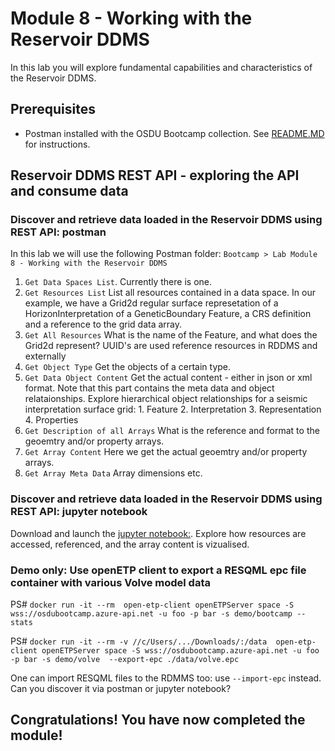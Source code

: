 # Module 8 - Working with the Reservoir DDMS

In this lab you will explore fundamental capabilities and characteristics of the Reservoir DDMS. 

## Prerequisites
- Postman installed with the OSDU Bootcamp collection. See [README.MD](/README.md) for instructions.

## Reservoir DDMS REST API - exploring the API and consume data 
### Discover and retrieve data loaded in the Reservoir DDMS using REST API: postman 
In this lab we will use the following Postman folder: `Bootcamp > Lab Module 8 - Working with the Reservoir DDMS`

1. `Get Data Spaces List`. Currently there is one. 
2. `Get Resources List` List all resources contained in a data space. In our example, we have a Grid2d regular surface represetation of a HorizonInterpretation of a GeneticBoundary Feature, a CRS definition and a reference to the grid data array.
3. `Get All Resources` What is the name of the Feature, and what does the Grid2d represent? UUID's are used reference resources in RDDMS and externally
4. `Get Object Type` Get the objects of a certain type.
5. `Get Data Object Content` Get the actual content - either in json or xml format. Note that this part contains the meta data and object relataionships. Explore hierarchical object relationships for a seismic interpretation surface grid: 1. Feature 2. Interpretation 3. Representation 4. Properties
6. `Get Description of all Arrays` What is the reference and format to the geoemtry and/or property arrays.
7. `Get Array Content` Here we get the actual geoemtry and/or property arrays.
8. `Get Array Meta Data` Array dimensions etc.

### Discover and retrieve data loaded in the Reservoir DDMS using REST API: jupyter notebook

Download and launch the [jupyter notebook:](RDDMS_2dgrid.ipynb). Explore how resources are accessed, referenced, and the array content is vizualised.

### Demo only: Use openETP client to export a RESQML epc file container with various Volve model data

PS# `docker run -it --rm  open-etp-client openETPServer space -S wss://osdubootcamp.azure-api.net -u foo -p bar -s demo/bootcamp --stats` 

PS# `docker run -it --rm -v //c/Users/.../Downloads/:/data  open-etp-client openETPServer space -S wss://osdubootcamp.azure-api.net -u foo -p bar -s demo/volve  --export-epc ./data/volve.epc`

One can import RESQML files to the RDMMS too: use `--import-epc` instead. 
Can you discover it via postman or jupyter notebook?

## Congratulations! You have now completed the module!
